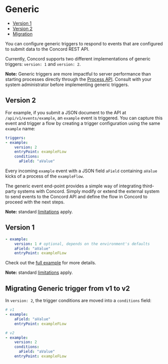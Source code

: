 # Generic

- [Version 1](#generic-v1)
- [Version 2](#generic-v2)
- [Migration](#generic-migration)

You can configure generic triggers to respond to events that are configured to
submit data to the Concord REST API.

Currently, Concord supports two different implementations of generic triggers:
`version: 1` and `version: 2`.

**Note:** Generic triggers are more impactful to server performance than starting
processes directly through the [Process API](../api/process.md). Consult with
your system administrator before implementing generic triggers.

<a name="generic-v2"/>

## Version 2

For example, if you submit a JSON document to the API at `/api/v1/events/example`,
an `example` event is triggered. You can capture this event and trigger a flow by
creating a trigger configuration using the same `example` name:

```yaml
triggers:
- example:
    version: 2
    entryPoint: exampleFLow
    conditions:
      aField: "aValue"
```

Every incoming `example` event with a JSON field `aField` containing `aValue` kicks
of a process of the `exampleFlow`.

The generic event end-point provides a simple way of integrating third-party 
systems with Concord. Simply modify or extend the external system to send
events to the Concord API and define the flow in Concord to proceed with the
next steps.

**Note:** standard [limitations](./index.md#limitations) apply.

<a name="generic-v1"/>

## Version 1

```yaml
- example:
    version: 1 # optional, depends on the environment's defaults 
    aField: "aValue"
    entryPoint: exampleFLow
```

Check out the [full example]({{site.concord_source}}tree/master/examples/generic_triggers)
for more details.

**Note:** standard [limitations](./index.md#limitations) apply.

<a name="generic-migration"/>

## Migrating Generic trigger from v1 to v2

In `version: 2`, the trigger conditions are moved into a `conditions` field:

```yaml
# v1
- example:    
    aField: "aValue"
    entryPoint: exampleFLow

# v2
- example:
    version: 2
    conditions:
      aField: "aValue"
    entryPoint: exampleFLow
```
